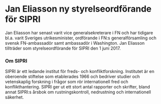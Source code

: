 # Jan Eliasson ny styrelseordförande för SIPRI

Jan Eliasson har senast varit vice generalsekreterare i FN och har tidigare bl.a. varit Sveriges utrikesminister, ordförande i FN:s generalförsamling och svensk FN\-ambassadör samt ambassadör i Washington. Jan Eliasson tillträder som styrelseordförande för SIPRI den 1 juni 2017\.

### Om SIPRI

SIPRI är ett ledande institut för freds\- och konfliktforskning. Institutet är en oberoende stiftelse som etablerades 1966 och bedriver studier och vetenskaplig forskning i frågor som rör internationell fred och konflikthantering. SIPRI ger ut ett stort antal rapporter och skrifter, bland annat SIPRI:s årsbok om rustningskontroll, nedrustning och internationell säkerhet.
